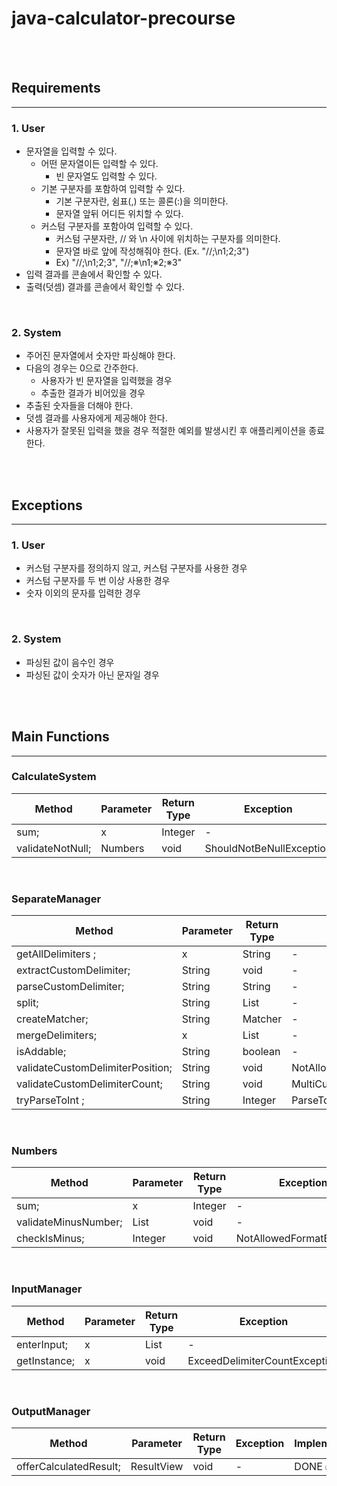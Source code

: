 # java-calculator-precourse

<br>
<br>

## Requirements

---

### 1. User

- 문자열을 입력할 수 있다. 
  - 어떤 문자열이든 입력할 수 있다.
    - 빈 문자열도 입력할 수 있다.
  - 기본 구분자를 포함하여 입력할 수 있다.
    - 기본 구분자란, 쉼표(,) 또는 콜론(:)을 의미한다.
    - 문자열 앞뒤 어디든 위치할 수 있다.
  - 커스텀 구분자를 포함아여 입력할 수 있다.
    - 커스텀 구분자란, // 와 \n 사이에 위치하는 구분자를 의미한다.
    - 문자열 바로 앞에 작성해줘야 한다. (Ex. "//;\n1;2;3")
    - Ex)  "//;\n1;2;3", "//;※\n1;※2;※3"
- 입력 결과를 콘솔에서 확인할 수 있다.
- 출력(덧셈) 결과를 콘솔에서 확인할 수 있다.

<br>

### 2. System

- 주어진 문자열에서 숫자만 파싱해야 한다.
- 다음의 경우는 0으로 간주한다.
  - 사용자가 빈 문자열을 입력했을 경우
  - 추출한 결과가 비어있을 경우
- 추출된 숫자들을 더해야 한다.
- 덧셈 결과를 사용자에게 제공해야 한다. 
- 사용자가 잘못된 입력을 했을 경우 적절한 예외를 발생시킨 후 애플리케이션을 종료한다.

<br>
<br>

## Exceptions

---

### 1. User

- 커스텀 구분자를 정의하지 않고, 커스텀 구분자를 사용한 경우
- 커스텀 구분자를 두 번 이상 사용한 경우
- 숫자 이외의 문자를 입력한 경우

<br>

### 2. System

- 파싱된 값이 음수인 경우 
- 파싱된 값이 숫자가 아닌 문자일 경우

<br>
<br>

## Main Functions

---

### CalculateSystem

| Method           | Parameter | Return Type | Exception                | Implementation |
|------------------|-----------|-------------|--------------------------|----------------|
| sum;             | x         | Integer     | -                        | DONE ✅         |
| validateNotNull; | Numbers   | void        | ShouldNotBeNullException | DONE ✅         |

<br>

### SeparateManager

| Method                           | Parameter | Return Type   | Exception                     | Implementation  |
|----------------------------------|-----------|---------------|-------------------------------|-----------------|
| getAllDelimiters ;               | x         | String        | -                             | DONE ✅            |
| extractCustomDelimiter;          | String    | void          | -                             | DONE ✅          |
| parseCustomDelimiter;            | String    | String        | -                             | DONE ✅          |
| split;                           | String    | List<Integer> | -                             | DONE ✅            |
| createMatcher;                   | String    | Matcher       | -                             | DONE ✅          |
| mergeDelimiters;                 | x         | List<Integer> | -                             | DONE ✅          |
| isAddable;                       | String    | boolean       | -                             | DONE ✅          |
| validateCustomDelimiterPosition; | String    | void          | NotAllowedPositionException   | DONE ✅          |
| validateCustomDelimiterCount;    | String    | void          | MultiCustomDelimiterException | DONE ✅          |
| tryParseToInt ;                  | String    | Integer       | ParseToIntegerFailedException | DONE ✅          |

<br>

### Numbers

| Method               | Parameter     | Return Type | Exception                 | Implementation |
|----------------------|---------------|-------------|---------------------------|----------------|
| sum;                 | x             | Integer     | -                         | DONE ✅         |
| validateMinusNumber; | List<Integer> | void        | -                         | DONE ✅         |
| checkIsMinus;        | Integer       | void        | NotAllowedFormatException | DONE ✅         |

<br>

### InputManager

| Method             | Parameter     | Return Type   | Exception                     | Implementation |
|--------------------|---------------|---------------|-------------------------------|----------------|
| enterInput;        | x             | List<Integer> | -                             | DONE ✅           |
| getInstance;       | x             | void          | ExceedDelimiterCountException | DONE ✅           |

<br>

### OutputManager

| Method                 | Parameter   | Return Type | Exception                     | Implementation |
|------------------------|-------------|-------------|-------------------------------|----------------|
| offerCalculatedResult; | ResultView  | void        | -                             | DONE ✅        |





<br><br><br><br><br><br><br>